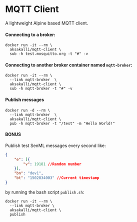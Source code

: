 # MQTT Client

A lightweight Alpine based MQTT client.

#### Connecting to a broker:

```
docker run -it --rm \
  aksakalli/mqtt-client \
  sub -h test.mosquitto.org -t "#" -v
```

#### Connecting to another broker container named `mqtt-broker`:

```
docker run -it --rm \
  --link mqtt-broker  \
  aksakalli/mqtt-client \
  sub -h mqtt-broker -t "#" -v
```

#### Publish messages

```
docker run -d --rm \
  --link mqtt-broker  \
  aksakalli/mqtt-client \
  pub -h mqtt-broker -t "/test" -m "Hello World!"
```

#### BONUS

Publish test SenML messages every second like:

```json
{
    "e": [{
        "v": 19181 //Random number
    }],
    "bn": "dev1",
    "bt": "1502834003" //Current timestamp
}
```

by running the bash script `publish.sh`:

```
docker run -it --rm \
  --link mqtt-broker \
  aksakalli/mqtt-client \
  publish
```
